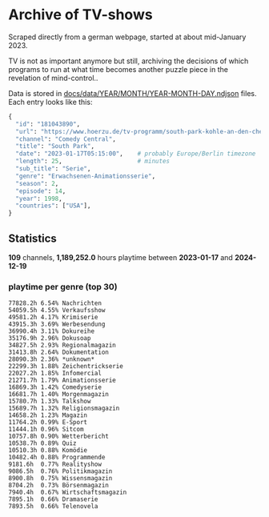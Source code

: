 # Archive of TV-shows

Scraped directly from a german webpage, started at about mid-January 2023.

TV is not as important anymore but still, archiving the decisions of which programs to run at what time
becomes another puzzle piece in the revelation of mind-control.. 

Data is stored in [docs/data/YEAR/MONTH/YEAR-MONTH-DAY.ndjson](docs/data/) files. 
Each entry looks like this:

```python
{
  "id": "181043890", 
  "url": "https://www.hoerzu.de/tv-programm/south-park-kohle-an-den-chefkoch/bid_181043890/", 
  "channel": "Comedy Central", 
  "title": "South Park", 
  "date": "2023-01-17T05:15:00",    # probably Europe/Berlin timezone 
  "length": 25,                     # minutes 
  "sub_title": "Serie", 
  "genre": "Erwachsenen-Animationsserie", 
  "season": 2, 
  "episode": 14, 
  "year": 1998, 
  "countries": ["USA"],
}
```

## Statistics

**109** channels, **1,189,252.0** hours playtime between **2023-01-17** and **2024-12-19**


### playtime per genre (top 30)

    77828.2h 6.54% Nachrichten
    54059.5h 4.55% Verkaufsshow
    49581.2h 4.17% Krimiserie
    43915.3h 3.69% Werbesendung
    36990.4h 3.11% Dokureihe
    35176.9h 2.96% Dokusoap
    34827.5h 2.93% Regionalmagazin
    31413.8h 2.64% Dokumentation
    28090.3h 2.36% *unknown*
    22299.3h 1.88% Zeichentrickserie
    22027.2h 1.85% Infomercial
    21271.7h 1.79% Animationsserie
    16869.3h 1.42% Comedyserie
    16681.7h 1.40% Morgenmagazin
    15780.7h 1.33% Talkshow
    15689.7h 1.32% Religionsmagazin
    14658.2h 1.23% Magazin
    11764.2h 0.99% E-Sport
    11444.1h 0.96% Sitcom
    10757.8h 0.90% Wetterbericht
    10538.7h 0.89% Quiz
    10510.3h 0.88% Komödie
    10482.4h 0.88% Programmende
    9181.6h  0.77% Realityshow
    9086.5h  0.76% Politikmagazin
    8900.8h  0.75% Wissensmagazin
    8704.2h  0.73% Börsenmagazin
    7940.4h  0.67% Wirtschaftsmagazin
    7895.1h  0.66% Dramaserie
    7893.5h  0.66% Telenovela
